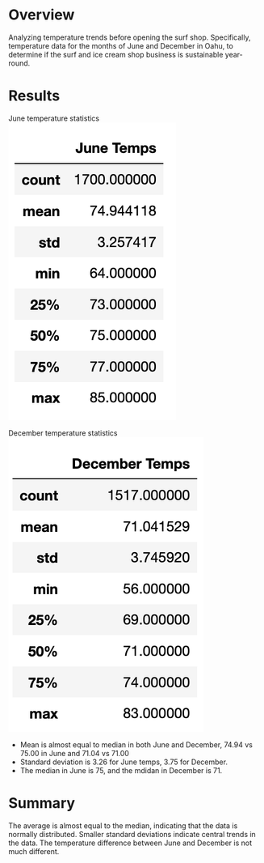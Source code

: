 # Overview

Analyzing temperature trends before opening the surf shop. Specifically, temperature data for the months of June and December in Oahu, to determine if the surf and ice cream shop business is sustainable year-round.

# Results
June temperature statistics
![June Temps](/Resources/June_temps.png)

December temperature statistics
![December Temps](/Resources/Dec_temps.png)

- Mean is almost equal to median in both June and December, 74.94 vs 75.00 in June and 71.04 vs 71.00
- Standard deviation is 3.26 for June temps, 3.75 for December. 
- The median in June is 75, and the mdidan in December is 71.

# Summary
The average is almost equal to the median, indicating that the data is normally distributed. Smaller standard deviations indicate central trends in the data. The temperature difference between June and December is not much different.


